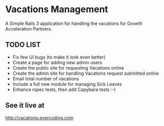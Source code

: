 Vacations Management
====================

A Simple Rails 3 application for handling the vacations for Growth Acceleration Partners.

TODO LIST
-------------------------------

* Fix few UI bugs (to make it look even better)
* Create a page for adding new admin users
* Create the public site for requesting Vacations online 
* Create the admin site for handling Vacations request submitted online
* Email total number of vacations
* Include a full new module for managing Sick Leaves
* Enhance rspec tests, then add Capybara tests :-)

See it live at
-------------------------------
http://vacations.evercoding.com
